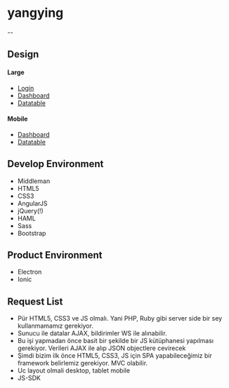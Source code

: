 # yangying

--

## Design

#### Large
  * [Login](https://bulutfon.mybalsamiq.com/projects/yingyang/yangying-login__lg)
  * [Dashboard](https://bulutfon.mybalsamiq.com/projects/yingyang/yangying-home__lg)
  * [Datatable](https://bulutfon.mybalsamiq.com/projects/yingyang/yangying-datatable__lg)

#### Mobile
  * [Dashboard](https://bulutfon.mybalsamiq.com/projects/yingyang/yangying-home__xs)
  * [Datatable](https://bulutfon.mybalsamiq.com/projects/yingyang/yangying-datatable__xs)

## Develop Environment  
  * Middleman
  * HTML5
  * CSS3
  * AngularJS
  * jQuery(!)
  * HAML
  * Sass
  * Bootstrap

## Product Environment  
  * Electron
  * Ionic

## Request List
  * Pür HTML5, CSS3 ve JS olmalı. Yani PHP, Ruby gibi server side bir sey kullanmamamız gerekiyor.
  * Sunucu ile datalar AJAX, bildirimler WS ile alınabilir.
  * Bu işi yapmadan önce basit bir şekilde bir JS kütüphanesi yapılması gerekiyor. Verileri AJAX ile alıp JSON objectlere cevirecek
  * Şimdi bizim ilk önce HTML5, CSS3, JS için SPA yapabileceğimiz bir framework belirlemiz gerekiyor. MVC olabilir.
  * Uc layout olmali desktop, tablet mobile
  * JS-SDK
